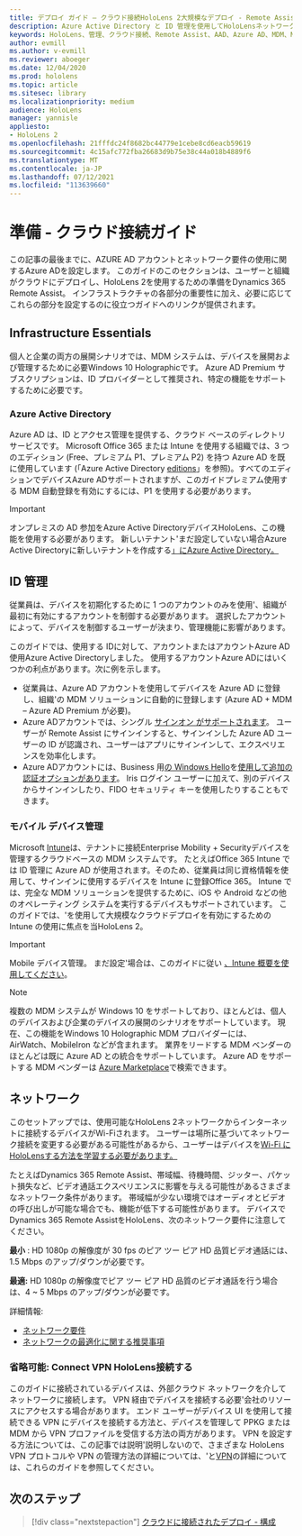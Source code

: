 ```yaml
---
title: デプロイ ガイド – クラウド接続HoloLens 2大規模なデプロイ - Remote Assist - 準備
description: Azure Active Directory と ID 管理を使用してHoloLensネットワークを使用してデバイスを登録する準備をする方法について説明します。
keywords: HoloLens、管理、クラウド接続、Remote Assist、AAD、Azure AD、MDM、Mobile デバイス管理
author: evmill
ms.author: v-evmill
ms.reviewer: aboeger
ms.date: 12/04/2020
ms.prod: hololens
ms.topic: article
ms.sitesec: library
ms.localizationpriority: medium
audience: HoloLens
manager: yannisle
appliesto:
- HoloLens 2
ms.openlocfilehash: 21fffdc24f8682bc44779e1cebe8cd6eacb59619
ms.sourcegitcommit: 4c15afc772fba26683d9b75e38c44a018b4889f6
ms.translationtype: MT
ms.contentlocale: ja-JP
ms.lasthandoff: 07/12/2021
ms.locfileid: "113639660"
---
```

# <a name="prepare---cloud-connected-guide"></a>準備 - クラウド接続ガイド

この記事の最後までに、AZURE AD アカウントとネットワーク要件の使用に関するAzure ADを設定します。 このガイドのこのセクションは、ユーザーと組織がクラウドにデプロイし、HoloLens 2を使用するための準備をDynamics 365 Remote Assist。 インフラストラクチャの各部分の重要性に加え、必要に応じてこれらの部分を設定するのに役立つガイドへのリンクが提供されます。

## <a name="infrastructure-essentials"></a>Infrastructure Essentials

個人と企業の両方の展開シナリオでは、MDM システムは、デバイスを展開および管理するために必要Windows 10 Holographicです。 Azure AD Premium サブスクリプションは、ID プロバイダーとして推奨され、特定の機能をサポートするために必要です。

### <a name="azure-active-directory"></a>Azure Active Directory

Azure AD は、ID とアクセス管理を提供する、クラウド ベースのディレクトリ サービスです。 Microsoft Office 365 または Intune を使用する組織では、3 つのエディション (Free、プレミアム P1、プレミアム P2) を持つ Azure AD を既に使用しています (「Azure Active Directory [editions](https://azure.microsoft.com/documentation/articles/active-directory-editions)」を参照)。すべてのエディションでデバイスAzure ADサポートされますが、このガイドプレミアム使用する MDM 自動登録を有効にするには、P1 を使用する必要があります。

> [!IMPORTANT]
> オンプレミスの AD 参加をAzure Active DirectoryデバイスHoloLens、この機能を使用する必要があります。 新しいテナント&#39;まだ設定していない場合Azure Active Directoryに新しいテナントを作成する[」にAzure Active Directory。](/azure/active-directory/fundamentals/active-directory-access-create-new-tenant)

## <a name="identity-management"></a>ID 管理

従業員は、デバイスを初期化するために 1 つのアカウントのみを使用&#39;、組織が最初に有効にするアカウントを制御する必要があります。 選択したアカウントによって、デバイスを制御するユーザーが決まり、管理機能に影響があります。

このガイドでは、使用する ID[](/hololens/hololens-identity)に対して、アカウントまたはアカウントAzure AD使用Azure Active Directoryしました。 使用するアカウントAzure ADにはいくつかの利点があります。次に例を示します。

- 従業員は、Azure AD アカウントを使用してデバイスを Azure AD に登録し、組織&#39;の MDM ソリューションに自動的に登録します (Azure AD + MDM – Azure AD Premium が必要)。
- Azure ADアカウントでは、シングル [サインオン がサポートされます](/azure/active-directory/manage-apps/what-is-single-sign-on)。 ユーザーが Remote Assist にサインインすると、サインインした Azure AD ユーザーの ID が認識され、ユーザーはアプリにサインインして、エクスペリエンスを効率化します。
- Azure ADアカウントには、Business 用[の Windows Hello](/hololens/hololens-identity)を[使用して追加の認証オプションがあります](/windows/security/identity-protection/hello-for-business/hello-identity-verification)。 Iris ログイン ユーザーに加えて、別のデバイスからサインインしたり、FIDO セキュリティ キーを使用したりすることもできます。

### <a name="mobile-device-management"></a>モバイル デバイス管理

Microsoft [Intune](/mem/intune/fundamentals/what-is-intune)は、テナントに接続Enterprise Mobility + Securityデバイスを管理するクラウドベースの MDM システムです。 たとえばOffice 365 Intune では ID 管理に Azure AD が使用されます。そのため、従業員は同じ資格情報を使用して、サインインに使用するデバイスを Intune に登録Office 365。 Intune では、完全な MDM ソリューションを提供するために、iOS や Android などの他のオペレーティング システムを実行するデバイスもサポートされています。 このガイドでは、&#39;を使用して大規模なクラウドデプロイを有効にするための Intune の使用に焦点を当HoloLens 2。

> [!IMPORTANT]
> Mobile デバイス管理。 まだ設定&#39;場合は、このガイドに従い [、Intune 概要を使用してください](/mem/intune/fundamentals/free-trial-sign-up)。

> [!NOTE]
> 複数の MDM システムが Windows 10 をサポートしており、ほとんどは、個人のデバイスおよび企業のデバイスの展開のシナリオをサポートしています。 現在、この機能をWindows 10 Holographic MDM プロバイダーには、AirWatch、MobileIron などが含まれます。 業界をリードする MDM ベンダーのほとんどは既に Azure AD との統合をサポートしています。 Azure AD をサポートする MDM ベンダーは [Azure Marketplace](https://azure.microsoft.com/marketplace/)で検索できます。

## <a name="network"></a>ネットワーク

このセットアップでは、使用可能なHoloLens 2ネットワークからインターネットに接続するデバイスがWi-Fiされます。 ユーザーは場所に基づいてネットワーク接続を変更する必要がある可能性があるから、ユーザーはデバイスを[Wi-Fi にHoloLensする方法を学習する必要があります。](/hololens/hololens-network)

たとえばDynamics 365 Remote Assist、帯域幅、待機時間、ジッター、パケット損失など、ビデオ通話エクスペリエンスに影響を与える可能性があるさまざまなネットワーク条件があります。 帯域幅が少ない環境ではオーディオとビデオの呼び出しが可能な場合でも、機能が低下する可能性があります。 デバイスで Dynamics 365 Remote AssistをHoloLens、次のネットワーク要件に注意してください。

**最小** : HD 1080p の解像度が 30 fps のピア ツー ピア HD 品質ビデオ通話には、1.5 Mbps のアップ/ダウンが必要です。

**最適:** HD 1080p の解像度でピア ツー ピア HD 品質のビデオ通話を行う場合は、4 ~ 5 Mbps のアップ/ダウンが必要です。

詳細情報:

- [ネットワーク要件](/dynamics365/mixed-reality/remote-assist/requirements#network-requirements)
- [ネットワークの最適化に関する推奨事項](/dynamics365/mixed-reality/remote-assist/requirements#dynamics-365-remote-assist-hololens)

### <a name="optional-connect-your-hololens-to-vpn"></a>省略可能: Connect VPN HoloLens接続する

このガイドに接続されているデバイスは、外部クラウド ネットワークを介してネットワークに接続します。 VPN 経由でデバイスを接続する必要&#39;会社のリソースにアクセスする場合があります。 エンド ユーザーがデバイス UI を使用して接続できる VPN にデバイスを接続する方法と、デバイスを管理して PPKG または MDM から VPN プロファイルを受信する方法の両方があります。 VPN を設定する方法については、この記事では説明&#39;説明しないので、さまざまな HoloLens VPN プロトコルや VPN の管理方法の詳細については、&#39;と[VPN](/hololens/hololens-network#vpn)の詳細については、これらのガイドを参照してください。

## <a name="next-step"></a>次のステップ

> [!div class="nextstepaction"]
> [クラウドに接続されたデプロイ - 構成](hololens2-cloud-connected-configure.md)
